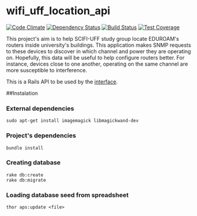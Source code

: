 
# wifi_uff_location_api

[![Code Climate](https://codeclimate.com/github/rai200890/wifi_uff_location_api/badges/gpa.svg)](https://codeclimate.com/github/rai200890/wifi_uff_location_api)
[![Dependency Status](https://gemnasium.com/rai200890/wifi_uff_location_api.svg)](https://gemnasium.com/rai200890/wifi_uff_location_api)
[![Build Status](https://travis-ci.org/rai200890/wifi_uff_location_api.svg?branch=master)](https://travis-ci.org/rai200890/wifi_uff_location_api)
[![Test Coverage](https://codeclimate.com/github/rai200890/wifi_uff_location_api/badges/coverage.svg)](https://codeclimate.com/github/rai200890/wifi_uff_location_api/coverage)

This project's aim is to help SCIFI-UFF study group locate EDUROAM's routers inside university's buildings.
This application makes SNMP requests to these devices to discover in which channel and power they are operating on. Hopefully, this data will be useful to help configure routers better. For instance, devices close to one another,  operating on the same channel are more susceptible to interference.

This is a Rails API to be used by the [interface](https://github.com/rai200890/wifi_uff_location_interface).

##Instalation

### External dependencies

```shell
sudo apt-get install imagemagick libmagickwand-dev
```

### Project's dependencies

```shell
bundle install
```

### Creating database

```shell
rake db:create
rake db:migrate
```

### Loading database seed from spreadsheet

```shell
thor aps:update <file>
```
